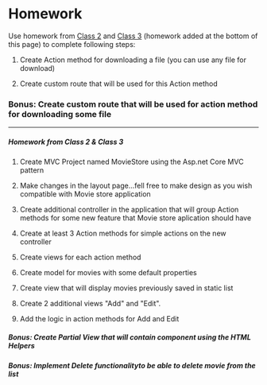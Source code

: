 

# Homework

Use homework from [Class 2](https://github.com/sedc-codecademy/sedc7-08-aspnetmvc/blob/master/g2/Class%202/Homework.md) and [Class 3](https://github.com/sedc-codecademy/sedc7-08-aspnetmvc/blob/master/g2/Class%203/Homework.md) (homework added at the bottom of this page) to complete following steps:

1. Create Action method for downloading a file (you can use any file for download)

2. Create custom route that will be used for this Action method


### Bonus: Create custom route that will be used for action method for downloading some file
----------------------------------------------------------------------------------
##### Homework from Class 2 & Class 3
1. Create MVC Project named MovieStore using the Asp.net Core MVC pattern

2. Make changes in the layout page...fell free to make design as you wish compatible with Movie store application 

3. Create additional controller in the application that will group Action methods  for some new feature that Movie store aplication should have

4. Create at least 3 Action methods for simple actions on the new controller

5. Create views for each action method 

6. Create model for movies with some default properties

7. Create view that will display movies previously saved in static list

8. Create 2 additional views "Add" and "Edit".

9. Add the logic in action methods for Add and Edit

##### Bonus: Create Partial View that will contain component using the HTML Helpers
##### Bonus: Implement Delete functionalityto be able to delete movie from the list
